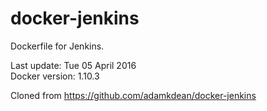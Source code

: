 # docker-jenkins

Dockerfile for Jenkins.

Last update: Tue 05 April 2016  
Docker version: 1.10.3

Cloned from https://github.com/adamkdean/docker-jenkins
